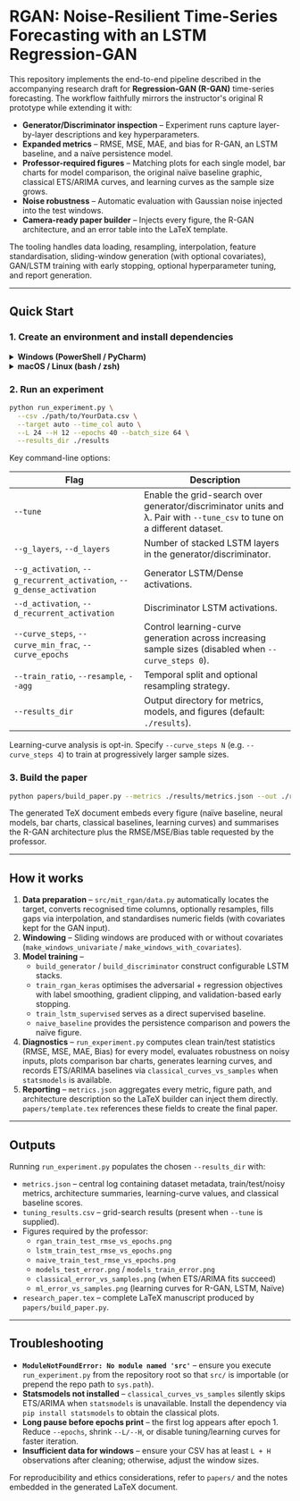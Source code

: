 # RGAN: Noise-Resilient Time-Series Forecasting with an LSTM Regression-GAN

This repository implements the end-to-end pipeline described in the accompanying research draft for **Regression-GAN (R-GAN)** time-series forecasting. The workflow faithfully mirrors the instructor's original R prototype while extending it with:

- **Generator/Discriminator inspection** – Experiment runs capture layer-by-layer descriptions and key hyperparameters.
- **Expanded metrics** – RMSE, MSE, MAE, and bias for R-GAN, an LSTM baseline, and a naïve persistence model.
- **Professor-required figures** – Matching plots for each single model, bar charts for model comparison, the original naïve baseline graphic, classical ETS/ARIMA curves, and learning curves as the sample size grows.
- **Noise robustness** – Automatic evaluation with Gaussian noise injected into the test windows.
- **Camera-ready paper builder** – Injects every figure, the R-GAN architecture, and an error table into the LaTeX template.

The tooling handles data loading, resampling, interpolation, feature standardisation, sliding-window generation (with optional covariates), GAN/LSTM training with early stopping, optional hyperparameter tuning, and report generation.

---

## Quick Start

### 1. Create an environment and install dependencies

<details>
<summary><strong>Windows (PowerShell / PyCharm)</strong></summary>

```powershell
python -m venv .venv
.\.venv\Scripts\activate
pip install -r requirements.txt
```
</details>

<details>
<summary><strong>macOS / Linux (bash / zsh)</strong></summary>

```bash
python3 -m venv .venv
source .venv/bin/activate
pip install -r requirements.txt
```
</details>

### 2. Run an experiment

```bash
python run_experiment.py \
  --csv ./path/to/YourData.csv \
  --target auto --time_col auto \
  --L 24 --H 12 --epochs 40 --batch_size 64 \
  --results_dir ./results
```

Key command-line options:

| Flag | Description |
| ---- | ----------- |
| `--tune` | Enable the grid-search over generator/discriminator units and λ. Pair with `--tune_csv` to tune on a different dataset. |
| `--g_layers`, `--d_layers` | Number of stacked LSTM layers in the generator/discriminator. |
| `--g_activation`, `--g_recurrent_activation`, `--g_dense_activation` | Generator LSTM/Dense activations. |
| `--d_activation`, `--d_recurrent_activation` | Discriminator LSTM activations. |
| `--curve_steps`, `--curve_min_frac`, `--curve_epochs` | Control learning-curve generation across increasing sample sizes (disabled when `--curve_steps 0`). |
| `--train_ratio`, `--resample`, `--agg` | Temporal split and optional resampling strategy. |
| `--results_dir` | Output directory for metrics, models, and figures (default: `./results`). |

Learning-curve analysis is opt-in. Specify `--curve_steps N` (e.g. `--curve_steps 4`) to train at progressively larger sample sizes.

### 3. Build the paper

```bash
python papers/build_paper.py --metrics ./results/metrics.json --out ./results/research_paper.tex
```

The generated TeX document embeds every figure (naïve baseline, neural models, bar charts, classical baselines, learning curves) and summarises the R-GAN architecture plus the RMSE/MSE/Bias table requested by the professor.

---

## How it works

1. **Data preparation** – `src/mit_rgan/data.py` automatically locates the target, converts recognised time columns, optionally resamples, fills gaps via interpolation, and standardises numeric fields (with covariates kept for the GAN input).
2. **Windowing** – Sliding windows are produced with or without covariates (`make_windows_univariate` / `make_windows_with_covariates`).
3. **Model training** –
   - `build_generator` / `build_discriminator` construct configurable LSTM stacks.
   - `train_rgan_keras` optimises the adversarial + regression objectives with label smoothing, gradient clipping, and validation-based early stopping.
   - `train_lstm_supervised` serves as a direct supervised baseline.
   - `naive_baseline` provides the persistence comparison and powers the naïve figure.
4. **Diagnostics** – `run_experiment.py` computes clean train/test statistics (RMSE, MSE, MAE, Bias) for every model, evaluates robustness on noisy inputs, plots comparison bar charts, generates learning curves, and records ETS/ARIMA baselines via `classical_curves_vs_samples` when `statsmodels` is available.
5. **Reporting** – `metrics.json` aggregates every metric, figure path, and architecture description so the LaTeX builder can inject them directly. `papers/template.tex` references these fields to create the final paper.

---

## Outputs

Running `run_experiment.py` populates the chosen `--results_dir` with:

- `metrics.json` – central log containing dataset metadata, train/test/noisy metrics, architecture summaries, learning-curve values, and classical baseline scores.
- `tuning_results.csv` – grid-search results (present when `--tune` is supplied).
- Figures required by the professor:
  - `rgan_train_test_rmse_vs_epochs.png`
  - `lstm_train_test_rmse_vs_epochs.png`
  - `naive_train_test_rmse_vs_epochs.png`
  - `models_test_error.png` / `models_train_error.png`
  - `classical_error_vs_samples.png` (when ETS/ARIMA fits succeed)
  - `ml_error_vs_samples.png` (learning curves for R-GAN, LSTM, Naïve)
- `research_paper.tex` – complete LaTeX manuscript produced by `papers/build_paper.py`.

---

## Troubleshooting

- **`ModuleNotFoundError: No module named 'src'`** – ensure you execute `run_experiment.py` from the repository root so that `src/` is importable (or prepend the repo path to `sys.path`).
- **Statsmodels not installed** – `classical_curves_vs_samples` silently skips ETS/ARIMA when `statsmodels` is unavailable. Install the dependency via `pip install statsmodels` to obtain the classical plots.
- **Long pause before epochs print** – the first log appears after epoch 1. Reduce `--epochs`, shrink `--L/--H`, or disable tuning/learning curves for faster iteration.
- **Insufficient data for windows** – ensure your CSV has at least `L + H` observations after cleaning; otherwise, adjust the window sizes.

For reproducibility and ethics considerations, refer to `papers/` and the notes embedded in the generated LaTeX document.
